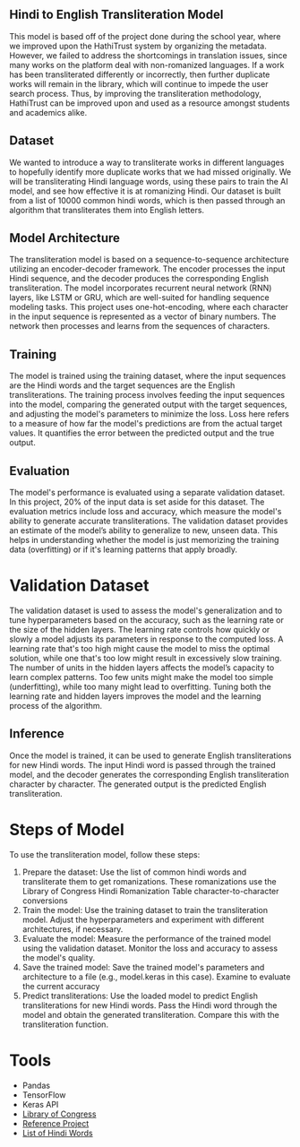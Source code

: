 ## Hindi to English Transliteration Model
This model is based off of the project done during the school year, where we improved upon the HathiTrust system by organizing the metadata. However, we failed to address the shortcomings in translation issues, since many works on the platform deal with non-romanized languages. If a work has been transliterated differently or incorrectly, then further duplicate works will remain in the library, which will continue to impede the user search process. Thus, by improving the transliteration methodology, HathiTrust can be improved upon and used as a resource amongst students and academics alike.

## Dataset
We wanted to introduce a way to transliterate works in different languages to hopefully identify more duplicate works that we had missed originally. We will be transliterating Hindi language words, using these pairs to train the AI model, and see how effective it is at romanizing Hindi. Our dataset is built from a list of 10000 common hindi words, which is then passed through an algorithm that transliterates them into English letters. 

## Model Architecture
The transliteration model is based on a sequence-to-sequence architecture utilizing an encoder-decoder framework. The encoder processes the input Hindi sequence, and the decoder produces the corresponding English transliteration. The model incorporates recurrent neural network (RNN) layers, like LSTM or GRU, which are well-suited for handling sequence modeling tasks. This project uses one-hot-encoding, where each character in the input sequence is represented as a vector of binary numbers. The network then processes and learns from the sequences of characters. 

## Training
The model is trained using the training dataset, where the input sequences are the Hindi words and the target sequences are the English transliterations. The training process involves feeding the input sequences into the model, comparing the generated output with the target sequences, and adjusting the model's parameters to minimize the loss. Loss here refers to a measure of how far the model's predictions are from the actual target values. It quantifies the error between the predicted output and the true output.

## Evaluation
The model's performance is evaluated using a separate validation dataset. In this project, 20% of the input data is set aside for this dataset. The evaluation metrics include loss and accuracy, which measure the model's ability to generate accurate transliterations. The validation dataset provides an estimate of the model’s ability to generalize to new, unseen data. This helps in understanding whether the model is just memorizing the training data (overfitting) or if it's learning patterns that apply broadly. 
# Validation Dataset
The validation dataset is used to assess the model's generalization and to tune hyperparameters based on the accuracy, such as the learning rate or the size of the hidden layers. The learning rate controls how quickly or slowly a model adjusts its parameters in response to the computed loss. A learning rate that's too high might cause the model to miss the optimal solution, while one that's too low might result in excessively slow training. The number of units in the hidden layers affects the model’s capacity to learn complex patterns. Too few units might make the model too simple (underfitting), while too many might lead to overfitting. Tuning both the learning rate and hidden layers improves the model and the learning process of the algorithm.

## Inference
Once the model is trained, it can be used to generate English transliterations for new Hindi words. The input Hindi word is passed through the trained model, and the decoder generates the corresponding English transliteration character by character. The generated output is the predicted English transliteration.


# Steps of Model 
To use the transliteration model, follow these steps:
1. Prepare the dataset: Use the list of common hindi words and transliterate them to get romanizations. These romanizations use the Library of Congress Hindi Romanization Table character-to-character conversions
2. Train the model: Use the training dataset to train the transliteration model. Adjust the hyperparameters and experiment with different architectures, if necessary.
3. Evaluate the model: Measure the performance of the trained model using the validation dataset. Monitor the loss and accuracy to assess the model's quality.
4. Save the trained model: Save the trained model's parameters and architecture to a file (e.g., model.keras in this case). Examine to evaluate the current accuracy
5. Predict transliterations: Use the loaded model to predict English transliterations for new Hindi words. Pass the Hindi word through the model and obtain the generated transliteration. Compare this with the transliteration function. 

# Tools
* Pandas
* TensorFlow
* Keras API
* [Library of Congress](https://github.com/eymenefealtun/all-words-in-all-languages/blob/main/Hindi/Hindi.txt)
* [Reference Project](https://github.com/roshancharlie/Hindi-To-English-Transliteration-Model/tree/main)
* [List of Hindi Words](https://www.loc.gov/catdir/cpso/romanization/hindi.pdf)
